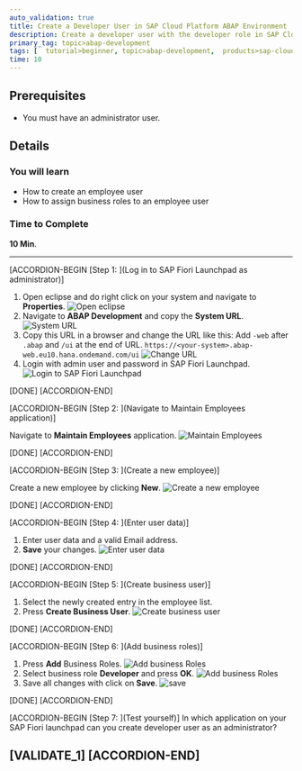```yaml
---
auto_validation: true
title: Create a Developer User in SAP Cloud Platform ABAP Environment
description: Create a developer user with the developer role in SAP Cloud Platform ABAP environment.
primary_tag: topic>abap-development
tags: [  tutorial>beginner, topic>abap-development,  products>sap-cloud-platform ]
time: 10
---
```


## Prerequisites  
- You must have an administrator user.

## Details
### You will learn
- How to create an employee user
- How to assign business roles to an employee user

### Time to Complete
**10 Min**.


---
[ACCORDION-BEGIN [Step 1: ](Log in to SAP Fiori Launchpad as administrator)]
1. Open eclipse and do right click on your system and navigate to **Properties**.
![Open eclipse](Picture17.png)
2. Navigate to **ABAP Development** and copy the **System URL**.
![System URL](Picture18.png)
3. Copy this URL in a browser and change the URL like this:
Add `-web` after `.abap` and `/ui` at the end of URL.
`https://<your-system>.abap-web.eu10.hana.ondemand.com/ui`
![Change URL](Picture20.png)
7. Login with admin user and password in SAP Fiori Launchpad.
![Login to SAP Fiori Launchpad](Picture19.png)

[DONE]
[ACCORDION-END]

[ACCORDION-BEGIN [Step 2: ](Navigate to Maintain Employees application)]

Navigate to **Maintain Employees** application.
![Maintain Employees](Picture2.png)

[DONE]
[ACCORDION-END]

[ACCORDION-BEGIN [Step 3: ](Create a new employee)]

Create a new employee by clicking **New**.
![Create a new employee](Picture3.png)

[DONE]
[ACCORDION-END]

[ACCORDION-BEGIN [Step 4: ](Enter user data)]

1. Enter user data and a valid Email address.
2. **Save** your changes.
![Enter user data](Picture4.png)

[DONE]
[ACCORDION-END]

[ACCORDION-BEGIN [Step 5: ](Create business user)]

1. Select the newly created entry in the employee list.
2. Press **Create Business User**.
![Create business user](Picture5.png)

[DONE]
[ACCORDION-END]

[ACCORDION-BEGIN [Step 6: ](Add business roles)]

1. Press **Add** Business Roles.
![Add business Roles](Picture6.png)
2. Select business role **Developer** and press **OK**.
![Add business Roles](Picture7.png)
3. Save all changes with click on **Save**.
![save](Picture8.png)

[DONE]
[ACCORDION-END]

[ACCORDION-BEGIN [Step 7: ](Test yourself)]
In which application on your SAP Fiori launchpad can you create developer user as an administrator?

[VALIDATE_1]
[ACCORDION-END]
---
